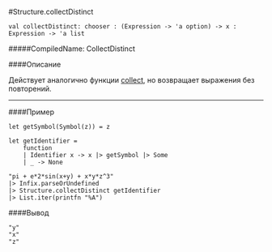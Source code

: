 #Structure.collectDistinct

	val collectDistinct: chooser : (Expression -> 'a option) -> x : Expression -> 'a list 


#####CompiledName: CollectDistinct


####Описание

Действует аналогично функции [collect](Collect.html), но возвращает 
выражения без повторений.

----------

####Пример

	let getSymbol(Symbol(z)) = z

	let getIdentifier = 
    	function
    	| Identifier x -> x |> getSymbol |> Some
    	| _ -> None

	"pi + e*2*sin(x+y) + x*y*z^3" 
	|> Infix.parseOrUndefined
	|> Structure.collectDistinct getIdentifier
	|> List.iter(printfn "%A")


####Вывод

	"y"
	"x"
	"z"
